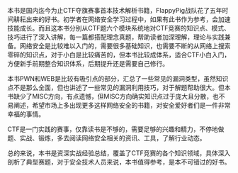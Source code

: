 本书是国内迄今为止CTF夺旗赛事首本技术解析书籍，FlappyPig战队花了五年时间耕耘出来的好书。初学者在网络安全学习过程中，如果有此书作为参考，会加速技能成长。而且这本书分别从CTF题六个模块系统地对CTF竞赛的知识点、模式、技巧进行了深入讲解，每一篇都搭配理念真题，帮助读者加深理解，理论与实践兼备。网络安全是比较难以入门的，需要很多基础知识，也需要不断的从网络上搜索零碎的知识点，对于小白是比较痛苦的，但本书比较成体系，适合CTF小白入门，方便新手前期整合知识体系，后期提升还是需要自己修行。

本书PWN和WEB是比较有吸引点的部分，汇总了一些常见的漏洞类型，虽然知识点不是那么全面，但也讲述了一些常见的漏洞利用技巧，对于解题帮助很大。但本书缺少了MISC方向，有点遗憾，但MISC方向确实知识点过于庞大且分散，也不易阐述，希望市场上多出现更多这样网络安全的书籍，对安全爱好者们是一件非常幸福的事情。

CTF是一门实践的赛事，仅靠读书是不够的，需要足够的兴趣和精力，不停地做题、实战、锻炼，多去阅读网络安全相关的资讯、工具，了解行业动态。

总的来说，本书是资深实战经验总结，覆盖了CTF竞赛的各个知识领域，具体深入剖析了典型赛题，对于安全技术人员来说，本书值得参考，是本不可错过的好书。
